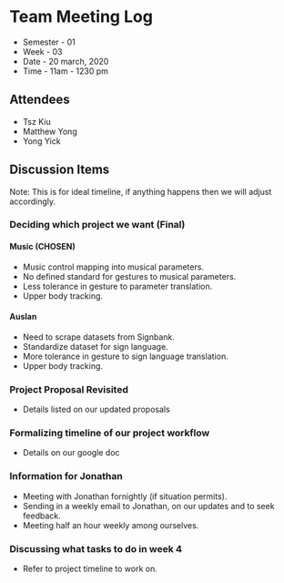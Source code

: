 # Team Meeting Log
* Semester - 01
* Week - 03
* Date - 20 march, 2020
* Time - 11am - 1230 pm

## Attendees
* Tsz Kiu
* Matthew Yong
* Yong Yick

## Discussion Items
Note: This is for ideal timeline, if anything happens then we will adjust accordingly.  

### Deciding which project we want (Final)

#### Music (CHOSEN)
* Music control mapping into musical parameters.    
* No defined standard for gestures to musical parameters.  
* Less tolerance in gesture to parameter translation.  
* Upper body tracking.  

#### Auslan
* Need to scrape datasets from Signbank.   
* Standardize dataset for sign language.    
* More tolerance in gesture to sign language translation.      
* Upper body tracking.    

### Project Proposal Revisited
* Details listed on our updated proposals

### Formalizing timeline of our project workflow
* Details on our google doc

### Information for Jonathan
* Meeting with Jonathan fornightly (if situation permits).  
* Sending in a weekly email to Jonathan, on our updates and to seek feedback.   
* Meeting half an hour weekly among ourselves.  

### Discussing what tasks to do in week 4
* Refer to project timeline to work on.  











